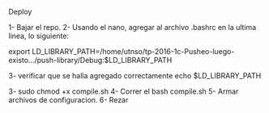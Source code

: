 Deploy

1- Bajar el repo.
2- Usando el nano, agregar al archivo .bashrc en la ultima linea, lo siguiente:

export LD_LIBRARY_PATH=/home/utnso/tp-2016-1c-Pusheo-luego-existo.../push-library/Debug:$LD_LIBRARY_PATH

3- verificar que se halla agregado correctamente
echo $LD_LIBRARY_PATH

3- sudo chmod +x compile.sh
4- Correr el bash compile.sh
5- Armar archivos de configuracion.
6- Rezar